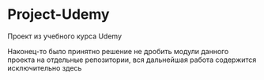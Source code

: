 # Project-Udemy
Проект из учебного курса Udemy

Наконец-то было принятно решение не дробить модули данного проекта на отдельные репозитории, вся дальнейшая работа содержится исключительно здесь
